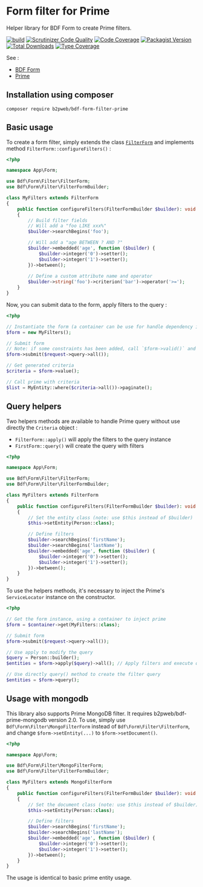 # Form filter for Prime

Helper library for BDF Form to create Prime filters.

[![build](https://github.com/b2pweb/bdf-form-filter-prime/actions/workflows/php.yml/badge.svg)](https://github.com/b2pweb/bdf-form-filter-prime/actions/workflows/php.yml)
[![Scrutinizer Code Quality](https://scrutinizer-ci.com/g/b2pweb/bdf-form-filter-prime/badges/quality-score.png?b=master)](https://scrutinizer-ci.com/g/b2pweb/bdf-form-filter-prime/?branch=master)
[![Code Coverage](https://scrutinizer-ci.com/g/b2pweb/bdf-form-filter-prime/badges/coverage.png?b=master)](https://scrutinizer-ci.com/g/b2pweb/bdf-form-filter-prime/?branch=master)
[![Packagist Version](https://img.shields.io/packagist/v/b2pweb/bdf-form-filter-prime.svg)](https://packagist.org/packages/b2pweb/bdf-form-filter-prime)
[![Total Downloads](https://img.shields.io/packagist/dt/b2pweb/bdf-form-filter-prime.svg)](https://packagist.org/packages/b2pweb/bdf-form-filter-prime)
[![Type Coverage](https://shepherd.dev/github/b2pweb/bdf-form-filter-prime/coverage.svg)](https://shepherd.dev/github/b2pweb/bdf-form-filter-prime)

See :
- [BDF Form](https://github.com/b2pweb/bdf-form)
- [Prime](https://github.com/b2pweb/bdf-prime)

## Installation using composer

```
composer require b2pweb/bdf-form-filter-prime
```

## Basic usage

To create a form filter, simply extends the class [`FilterForm`](src/FilterForm.php) and implements method `FilterForm::configureFilters()` :

```php
<?php

namespace App\Form;

use Bdf\Form\Filter\FilterForm;
use Bdf\Form\Filter\FilterFormBuilder;

class MyFilters extends FilterForm
{
    public function configureFilters(FilterFormBuilder $builder): void
    {
        // Build filter fields
        // Will add a "foo LIKE xxx%"
        $builder->searchBegins('foo');

        // Will add a "age BETWEEN ? AND ?"
        $builder->embedded('age', function ($builder) {
            $builder->integer('0')->setter();
            $builder->integer('1')->setter();
        })->between();
        
        // Define a custom attribute name and operator
        $builder->string('foo')->criterion('bar')->operator('>=');
    }
}
```

Now, you can submit data to the form, apply filters to the query :

```php
<?php

// Instantiate the form (a container can be use for handle dependency injection)
$form = new MyFilters();

// Submit form
// Note: if some constraints has been added, call `$form->valid()` and `$form->error()` to check errors
$form->submit($request->query->all());

// Get generated criteria
$criteria = $form->value();

// Call prime with criteria
$list = MyEntity::where($criteria->all())->paginate();
```

## Query helpers

Two helpers methods are available to handle Prime query without use directly the `Criteria` object :
- `FilterForm::apply()` will apply the filters to the query instance
- `FirstForm::query()` will create the query with filters

```php
<?php

namespace App\Form;

use Bdf\Form\Filter\FilterForm;
use Bdf\Form\Filter\FilterFormBuilder;

class MyFilters extends FilterForm
{
    public function configureFilters(FilterFormBuilder $builder): void
    {
        // Set the entity class (note: use $this instead of $builder)
        $this->setEntity(Person::class);

        // Define filters
        $builder->searchBegins('firstName');
        $builder->searchBegins('lastName');
        $builder->embedded('age', function ($builder) {
            $builder->integer('0')->setter();
            $builder->integer('1')->setter();
        })->between();
    }
}
```

To use the helpers methods, it's necessary to inject the Prime's `ServiceLocator` instance on the constructor.

```php
<?php

// Get the form instance, using a container to inject prime
$form = $container->get(MyFilters::class);

// Submit form
$form->submit($request->query->all());

// Use apply to modify the query
$query = Person::builder();
$entities = $form->apply($query)->all(); // Apply filters and execute query

// Use directly query() method to create the filter query
$entities = $form->query();
```

## Usage with mongodb

This library also supports Prime MongoDB filter. It requires b2pweb/bdf-prime-mongodb version 2.0.
To use, simply use `Bdf\Form\Filter\MongoFilterForm` instead of `Bdf\Form\Filter\FilterForm`, and change `$form->setEntity(...)` to `$form->setDocument()`.

```php
<?php

namespace App\Form;

use Bdf\Form\Filter\MongoFilterForm;
use Bdf\Form\Filter\FilterFormBuilder;

class MyFilters extends MongoFilterForm
{
    public function configureFilters(FilterFormBuilder $builder): void
    {
        // Set the document class (note: use $this instead of $builder)
        $this->setEntity(Person::class);

        // Define filters
        $builder->searchBegins('firstName');
        $builder->searchBegins('lastName');
        $builder->embedded('age', function ($builder) {
            $builder->integer('0')->setter();
            $builder->integer('1')->setter();
        })->between();
    }
}
```

The usage is identical to basic prime entity usage.
